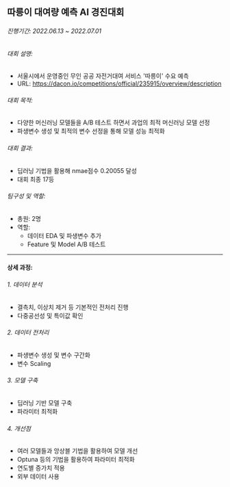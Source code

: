 ## 따릉이 대여량 예측 AI 경진대회  

###### 진행기간: 2022.06.13 ~ 2022.07.01
###### 대회 설명: 
- 서울시에서 운영중인 무인 공공 자전거대여 서비스 '따릉이' 수요 예측
- URL: https://dacon.io/competitions/official/235915/overview/description

###### 대회 목적: 
- 다양한 머신러닝 모델들을 A/B 테스트 하면서 과업의 최적 머신러닝 모델 선정
- 파생변수 생성 및 최적의 변수 선정을 통해 모델 성능 최적화

###### 대회 결과: 
- 딥러닝 기법을 활용해 nmae점수 0.20055 달성
- 대회 최종 17등

###### 팀구성 및 역할: 
- 총원: 2명
- 역할: 
  - 데이터 EDA 및 파생변수 추가
  - Feature 및 Model A/B 테스트
--------------------------------------------

#### 상세 과정:
###### 1. 데이터 분석
- 결측치, 이상치 제거 등 기본적인 전처리 진행
- 다중공선성 및 특이값 확인

###### 2. 데이터 전처리
- 파생변수 생성 및 변수 구간화
- 변수 Scaling

###### 3. 모델 구축
- 딥러닝 기반 모델 구축
- 파라미터 최적화

###### 4. 개선점
- 여러 모델들과 앙상블 기법을 활용하여 모델 개선
- Optuna 등의 기법을 활용하여 파라미터 최적화
- 연도별 증가치 적용
- 외부 데이터 사용
